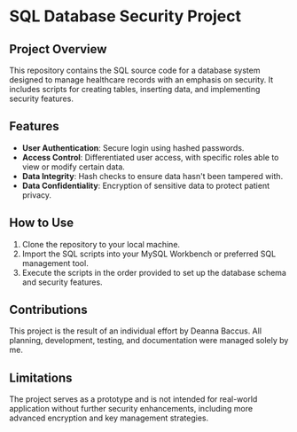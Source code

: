 
# SQL Database Security Project

## Project Overview
This repository contains the SQL source code for a database system designed to manage healthcare records with an emphasis on security. It includes scripts for creating tables, inserting data, and implementing security features.

## Features
- **User Authentication**: Secure login using hashed passwords.
- **Access Control**: Differentiated user access, with specific roles able to view or modify certain data.
- **Data Integrity**: Hash checks to ensure data hasn't been tampered with.
- **Data Confidentiality**: Encryption of sensitive data to protect patient privacy.

## How to Use
1. Clone the repository to your local machine.
2. Import the SQL scripts into your MySQL Workbench or preferred SQL management tool.
3. Execute the scripts in the order provided to set up the database schema and security features.

## Contributions
This project is the result of an individual effort by Deanna Baccus. All planning, development, testing, and documentation were managed solely by me.

## Limitations
The project serves as a prototype and is not intended for real-world application without further security enhancements, including more advanced encryption and key management strategies.
